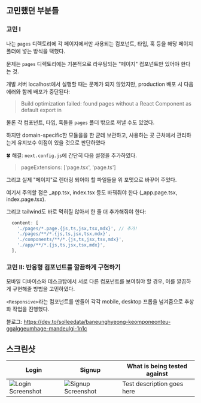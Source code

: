 ## 고민했던 부분들

### 고민 I

나는 `pages` 디렉토리에 각 페이지에서만 사용되는 컴포넌트, 타입, 훅 등을 해당 페이지 폴더에 넣는 방식을 택했다.

문제는 `pages` 디렉토리에는 기본적으로 라우팅되는 "페이지" 컴포넌트만 있어야 한다는 것.

개발 서버 localhost에서 실행할 때는 문제가 되지 않았지만, production 배포 시 다음 에러와 함께 배포가 중단된다:

> Build optimization failed: found pages without a React Component as default export in

물론 각 컴포넌트, 타입, 훅들을 `pages` 폴더 밖으로 꺼낼 수도 있었다.

하지만 domain-specific한 모듈을을 한 군데 보관하고, 사용하는 곳 근처에서 관리하는게 유지보수 이점이 있을 것으로 판단하였다

🍀 해결: `next.config.js`에 간단히 다음 설정을 추가하였다.

> pageExtensions: ['page.tsx', 'page.ts']

그리고 실제 "페이지"로 렌더링 되어야 할 파일들을 위 포맷으로 바꾸어 주었다.

여기서 주의할 점은 \_app.tsx, index.tsx 등도 바꿔줘야 한다 (\_app.page.tsx, index.page.tsx).

그리고 tailwind도 바로 먹히질 않아서 한 줄 더 추가해줘야 한다:

```ts
  content: [
    './pages/*.page.{js,ts,jsx,tsx,mdx}', // 추가!
    './pages/**/*.{js,ts,jsx,tsx,mdx}',
    './components/**/*.{js,ts,jsx,tsx,mdx}',
    './app/**/*.{js,ts,jsx,tsx,mdx}',
  ],
```

### 고민 II: 반응형 컴포넌트를 깔끔하게 구현하기

모바일 디바이스와 데스크탑에서 서로 다른 컴포넌트를 보여줘야 할 경우, 이를 깔끔하게 구현해줄 방법을 고민하였다.

`<Responsive>`라는 컴포넌트를 만들어 각각 mobile, desktop 프롭을 넘겨줌으로 추상화 작업을 진행했다.

블로그: https://dev.to/solleedata/baneunghyeong-keomponeonteu-ggalggeumhage-mandeulgi-1n1c

## 스크린샷

| Login                                                                                                | Signup                                                                                                | What is being tested against |
| ---------------------------------------------------------------------------------------------------- | ----------------------------------------------------------------------------------------------------- | ---------------------------- |
| ![Login Screenshot](https://github.com/user-attachments/assets/5fcf8b45-d2ee-4ed5-a998-17c3e4b42a7d) | ![Signup Screenshot](https://github.com/user-attachments/assets/186c4eed-e378-4f85-905c-9421815b430a) | Test description goes here   |

